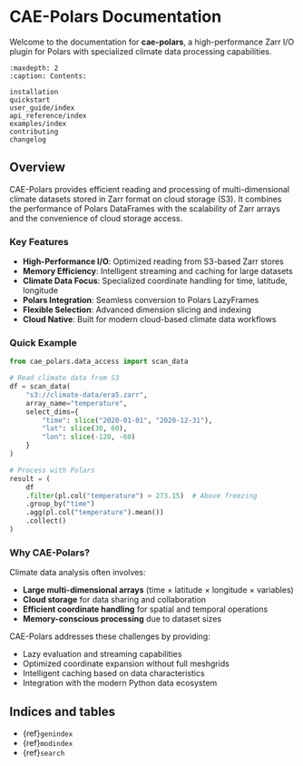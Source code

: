 # CAE-Polars Documentation

Welcome to the documentation for **cae-polars**, a high-performance Zarr I/O plugin for Polars with specialized climate data processing capabilities.

```{toctree}
:maxdepth: 2
:caption: Contents:

installation
quickstart
user_guide/index
api_reference/index
examples/index
contributing
changelog
```

## Overview

CAE-Polars provides efficient reading and processing of multi-dimensional climate datasets stored in Zarr format on cloud storage (S3). It combines the performance of Polars DataFrames with the scalability of Zarr arrays and the convenience of cloud storage access.

### Key Features

- **High-Performance I/O**: Optimized reading from S3-based Zarr stores
- **Memory Efficiency**: Intelligent streaming and caching for large datasets
- **Climate Data Focus**: Specialized coordinate handling for time, latitude, longitude
- **Polars Integration**: Seamless conversion to Polars LazyFrames
- **Flexible Selection**: Advanced dimension slicing and indexing
- **Cloud Native**: Built for modern cloud-based climate data workflows

### Quick Example

```python
from cae_polars.data_access import scan_data

# Read climate data from S3
df = scan_data(
    "s3://climate-data/era5.zarr",
    array_name="temperature",
    select_dims={
        "time": slice("2020-01-01", "2020-12-31"),
        "lat": slice(30, 60),
        "lon": slice(-120, -60)
    }
)

# Process with Polars
result = (
    df
    .filter(pl.col("temperature") > 273.15)  # Above freezing
    .group_by("time")
    .agg(pl.col("temperature").mean())
    .collect()
)
```

### Why CAE-Polars?

Climate data analysis often involves:
- **Large multi-dimensional arrays** (time × latitude × longitude × variables)
- **Cloud storage** for data sharing and collaboration
- **Efficient coordinate handling** for spatial and temporal operations
- **Memory-conscious processing** due to dataset sizes

CAE-Polars addresses these challenges by providing:
- Lazy evaluation and streaming capabilities
- Optimized coordinate expansion without full meshgrids
- Intelligent caching based on data characteristics
- Integration with the modern Python data ecosystem

## Indices and tables

- {ref}`genindex`
- {ref}`modindex`
- {ref}`search`
